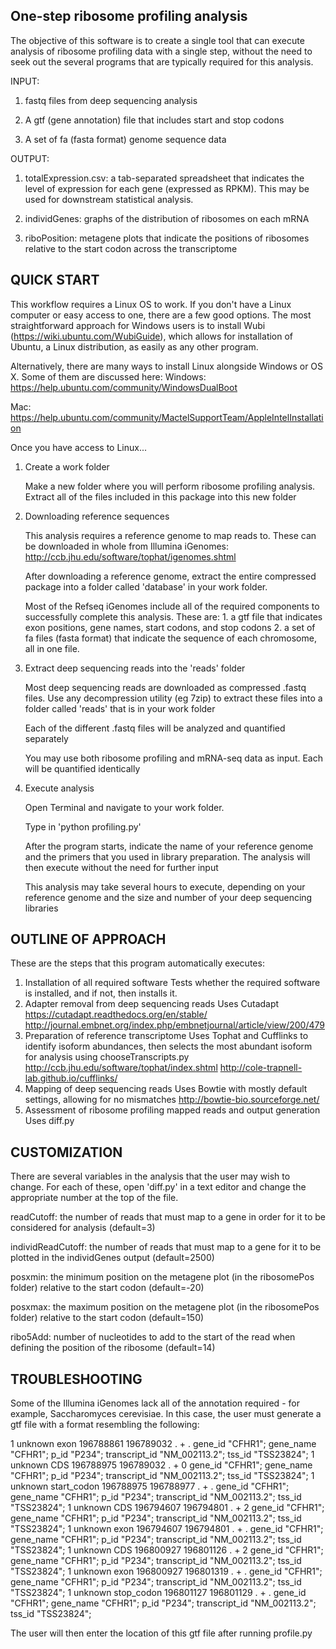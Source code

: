 One-step ribosome profiling analysis
----------------------

The objective of this software is to create a single tool that can execute analysis of ribosome profiling data with a single step, without the need to seek out the several programs that are typically required for this analysis.

INPUT:

1. fastq files from deep sequencing analysis

2. A gtf (gene annotation) file that includes start and stop codons

3. A set of fa (fasta format) genome sequence data

OUTPUT:

1. totalExpression.csv: a tab-separated spreadsheet that indicates the level of expression for each gene (expressed as RPKM). This may be used for downstream statistical analysis.

2. individGenes: graphs of the distribution of ribosomes on each mRNA

3. riboPosition: metagene plots that indicate the positions of ribosomes relative to the start codon across the transcriptome


QUICK START
----------------------
This workflow requires a Linux OS to work. If you don't have a Linux computer or easy access to one, there are a few good options. The most straightforward approach for Windows users is to install Wubi (https://wiki.ubuntu.com/WubiGuide), which allows for installation of Ubuntu, a Linux distribution, as easily as any other program. 

Alternatively, there are many ways to install Linux alongside Windows or OS X. Some of them are discussed here: 
Windows: https://help.ubuntu.com/community/WindowsDualBoot 

Mac: https://help.ubuntu.com/community/MactelSupportTeam/AppleIntelInstallation

Once you have access to Linux...

1. Create a work folder

	Make a new folder where you will perform ribosome profiling analysis. Extract all of the files included in this package into this new folder

2. Downloading reference sequences

	This analysis requires a reference genome to map reads to. These can be downloaded in whole from Illumina iGenomes: http://ccb.jhu.edu/software/tophat/igenomes.shtml

	After downloading a reference genome, extract the entire compressed package into a folder called 'database' in your work folder.

	Most of the Refseq iGenomes include all of the required components to successfully complete this analysis. These are:
		1. a gtf file that indicates exon positions, gene names, start codons, and stop codons
		2. a set of fa files (fasta format) that indicate the sequence of each chromosome, all in one file.

3. Extract deep sequencing reads into the 'reads' folder

	Most deep sequencing reads are downloaded as compressed .fastq files. Use any decompression utility (eg 7zip) to extract these files into a folder called 'reads' that is in your work folder

	Each of the different .fastq files will be analyzed and quantified separately
	
	You may use both ribosome profiling and mRNA-seq data as input. Each will be quantified identically
	
4. Execute analysis

	Open Terminal and navigate to your work folder. 
	
	Type in 'python profiling.py'
	
	After the program starts, indicate the name of your reference genome and the primers that you used in library preparation. The analysis will then execute without the need for further input
	
	This analysis may take several hours to execute, depending on your reference genome and the size and number of your deep sequencing libraries


OUTLINE OF APPROACH
----------------------
These are the steps that this program automatically executes:

1. Installation of all required software
		Tests whether the required software is installed, and if not, then installs it.
2. Adapter removal from deep sequencing reads
		Uses Cutadapt
							https://cutadapt.readthedocs.org/en/stable/
							http://journal.embnet.org/index.php/embnetjournal/article/view/200/479
3. Preparation of reference transcriptome
		Uses Tophat and Cufflinks to identify isoform abundances, then selects the most abundant isoform for analysis using chooseTranscripts.py
							http://ccb.jhu.edu/software/tophat/index.shtml
							http://cole-trapnell-lab.github.io/cufflinks/
4. Mapping of deep sequencing reads
		Uses Bowtie with mostly default settings, allowing for no mismatches
							http://bowtie-bio.sourceforge.net/
5. Assessment of ribosome profiling mapped reads and output generation
		Uses diff.py

CUSTOMIZATION
----------------------
There are several variables in the analysis that the user may wish to change. For each of these, open 'diff.py' in a text editor and change the appropriate number at the top of the file.

readCutoff: the number of reads that must map to a gene in order for it to be considered for analysis (default=3)

individReadCutoff: the number of reads that must map to a gene for it to be plotted in the individGenes output (default=2500)

posxmin: the minimum position on the metagene plot (in the ribosomePos folder) relative to the start codon (default=-20)

posxmax: the maximum position on the metagene plot (in the ribosomePos folder) relative to the start codon (default=150)

ribo5Add: number of nucleotides to add to the start of the read when defining the position of the ribosome (default=14)

TROUBLESHOOTING
----------------------
Some of the Illumina iGenomes lack all of the annotation required - for example, Saccharomyces cerevisiae. In this case, the user must generate a gtf file with a format resembling the following:

1	unknown	exon	196788861	196789032	.	+	.	gene_id "CFHR1"; gene_name "CFHR1"; p_id "P234"; transcript_id "NM_002113.2"; tss_id "TSS23824";
1	unknown	CDS	196788975	196789032	.	+	0	gene_id "CFHR1"; gene_name "CFHR1"; p_id "P234"; transcript_id "NM_002113.2"; tss_id "TSS23824";
1	unknown	start_codon	196788975	196788977	.	+	.	gene_id "CFHR1"; gene_name "CFHR1"; p_id "P234"; transcript_id "NM_002113.2"; tss_id "TSS23824";
1	unknown	CDS	196794607	196794801	.	+	2	gene_id "CFHR1"; gene_name "CFHR1"; p_id "P234"; transcript_id "NM_002113.2"; tss_id "TSS23824";
1	unknown	exon	196794607	196794801	.	+	.	gene_id "CFHR1"; gene_name "CFHR1"; p_id "P234"; transcript_id "NM_002113.2"; tss_id "TSS23824";
1	unknown	CDS	196800927	196801126	.	+	2	gene_id "CFHR1"; gene_name "CFHR1"; p_id "P234"; transcript_id "NM_002113.2"; tss_id "TSS23824";
1	unknown	exon	196800927	196801319	.	+	.	gene_id "CFHR1"; gene_name "CFHR1"; p_id "P234"; transcript_id "NM_002113.2"; tss_id "TSS23824";
1	unknown	stop_codon	196801127	196801129	.	+	.	gene_id "CFHR1"; gene_name "CFHR1"; p_id "P234"; transcript_id "NM_002113.2"; tss_id "TSS23824";

The user will then enter the location of this gtf file after running profile.py
